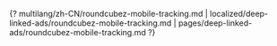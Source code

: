 {? multilang/zh-CN/roundcubez-mobile-tracking.md | localized/deep-linked-ads/roundcubez-mobile-tracking.md | pages/deep-linked-ads/roundcubez-mobile-tracking.md ?}
